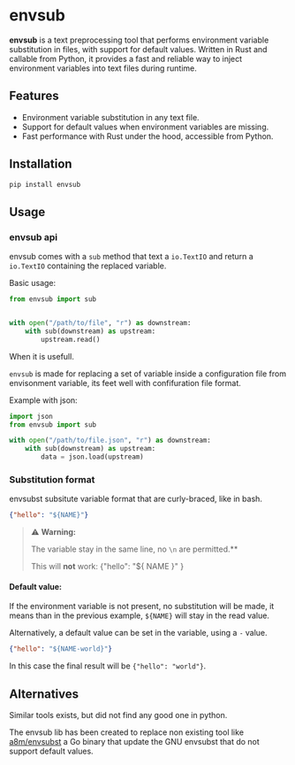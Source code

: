 # envsub

**envsub** is a text preprocessing tool that performs environment variable
substitution in files, with support for default values. Written in Rust and
callable from Python, it provides a fast and reliable way to inject environment
variables into text files during runtime.

## Features

- Environment variable substitution in any text file.
- Support for default values when environment variables are missing.
- Fast performance with Rust under the hood, accessible from Python.

## Installation

```bash
pip install envsub
```


## Usage


### envsub api

envsub comes with a `sub` method that text a `io.TextIO` and return
a `io.TextIO` containing the replaced variable.

Basic usage:

```python
from envsub import sub


with open("/path/to/file", "r") as downstream:
    with sub(downstream) as upstream:
        upstream.read()

```


When it is usefull.

``envsub`` is made for replacing a set of variable inside a configuration
file from envisonment variable, its feet well with confifuration file format.

Example with json:


```python
import json
from envsub import sub

with open("/path/to/file.json", "r") as downstream:
    with sub(downstream) as upstream:
        data = json.load(upstream)

```


### Substitution format

envsubst subsitute variable format that are curly-braced, like in bash.

```json
{"hello": "${NAME}"}
```

> ⚠️ **Warning:**
>
> The variable stay in the same line, no `\n` are permitted.**
>
> This will **not** work:
> {"hello": "${
>      NAME
>    }"
> }
>


#### Default value:

If the environment variable is not present, no substitution will be made,
it means than in the previous example, `${NAME}` will stay in the read value.

Alternatively, a default value can be set in the variable, using a `-` value.


```json
{"hello": "${NAME-world}"}
```

In this case the final result will be `{"hello": "world"}`.



## Alternatives

Similar tools exists, but did not find any good one in python.

The envsub lib has been created to replace non existing tool like
[a8m/envsubst](https://github.com/a8m/envsubst) a Go binary that
update the GNU envsubst that do not support default values.
